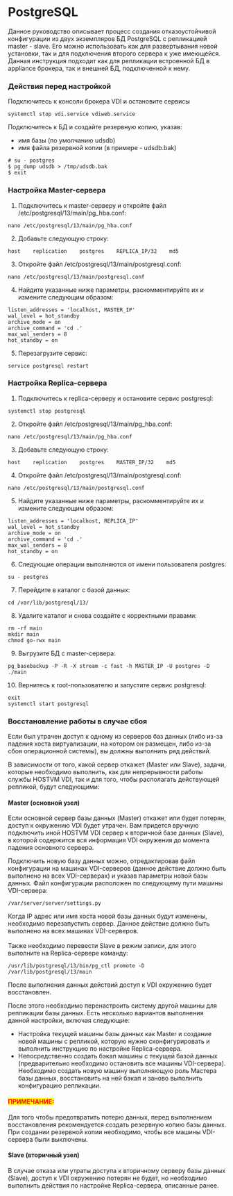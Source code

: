 # PostgreSQL

Данное руководство описывает процесс создания отказоустойчивой конфигурации из двух экземпляров БД PostgreSQL с репликацией master - slave. Его можно использовать как для развертывания новой установки, так и для подключения второго сервера к уже имеющейся.\
Данная инструкция подходит как для репликации встроенной БД в appliance брокера, так и внешней БД, подключенной к нему.

### Действия перед настройкой <a href="#preparation" id="preparation"></a>

Подключитесь к консоли брокера VDI и остановите сервисы

```
systemctl stop vdi.service vdiweb.service
```

Подключитесь к БД и создайте резервную копию, указав:

* имя базы (по умолчанию udsdb)
* имя файла резервной копии (в примере - udsdb.bak)

```
# su - postgres
$ pg_dump udsdb > /tmp/udsdb.bak
$ exit
```

### Настройка Master-сервера <a href="#master-server" id="master-server"></a>

1. Подключитесь к master-серверу и откройте файл /etc/postgresql/13/main/pg\_hba.conf:

```
nano /etc/postgresql/13/main/pg_hba.conf
```

2. Добавьте следующую строку:

```
host    replication    postgres    REPLICA_IP/32    md5
```

3. Откройте файл /etc/postgresql/13/main/postgresql.conf:

```
nano /etc/postgresql/13/main/postgresql.conf
```

4. Найдите указанные ниже параметры, раскомментируйте их и измените следующим образом:

```
listen_addresses = 'localhost, MASTER_IP'
wal_level = hot_standby
archive_mode = on
archive_command = 'cd .'
max_wal_senders = 8
hot_standby = on
```

5. Перезагрузите сервис:

```
service postgresql restart
```

### Настройка Replica-сервера <a href="#replica-server" id="replica-server"></a>

1. Подключитесь к replica-серверу и остановите сервис postgresql:

```
systemctl stop postgresql
```

2. Откройте файл /etc/postgresql/13/main/pg\_hba.conf:

```
nano /etc/postgresql/13/main/pg_hba.conf
```

3. Добавьте следующую строку:

```
host    replication    postgres    MASTER_IP/32    md5
```

4. Откройте файл /etc/postgresql/13/main/postgresql.conf:

```
nano /etc/postgresql/13/main/postgresql.conf
```

5. Найдите указанные ниже параметры, раскомментируйте их и измените следующим образом:

```
listen_addresses = 'localhost, REPLICA_IP'
wal_level = hot_standby
archive_mode = on
archive_command = 'cd .'
max_wal_senders = 8
hot_standby = on
```

6. Следующие операции выполняются от имени пользователя postgres:

```
su - postgres
```

7. Перейдите в каталог с базой данных:

```
cd /var/lib/postgresql/13/
```

8. Удалите каталог и снова создайте с корректными правами:

```
rm -rf main
mkdir main
chmod go-rwx main
```

9. Выгрузите БД с master-сервера:

```
pg_basebackup -P -R -X stream -c fast -h MASTER_IP -U postgres -D ./main
```

10. Вернитесь к root-пользователю и запустите сервис postgresql:

```
exit
systemctl start postgresql
```

### **Восстановление работы в случае сбоя** <a href="#crash-recovery" id="crash-recovery"></a>

Если был утрачен доступ к одному из серверов баз данных (либо из-за падения хоста виртуализации, на котором он размещен, либо из-за сбоя операционной системы), вы должны выполнить ряд действий.

В зависимости от того, какой сервер откажет (Master или Slave), задачи, которые необходимо выполнить, как для непрерывности работы службы HOSTVM VDI, так и для того, чтобы располагать действующей репликой, будут следующими:

#### **Master (основной узел)** <a href="#master" id="master"></a>

Если основной сервер базы данных (Master) откажет или будет потерян, доступ к окружению VDI будет утрачен. Вам придется вручную подключить иной HOSTVM VDI сервер к вторичной базе данных (Slave), в которой содержится вся информация VDI окружения до момента падения основного сервера.

Подключить новую базу данных можно, отредактировав файл конфигурации на машинах VDI-серверов (данное действие должно быть выполнено на всех VDI-серверах) и указав параметры новой базы данных. Файл конфигурации расположен по следующему пути машины VDI-сервера:

```
/var/server/server/settings.py
```

Когда IP адрес или имя хоста новой базы данных будут изменены, необходимо перезапустить сервер. Данное действие должно быть выполнено на всех машинах VDI-серверов.\
\
Также необходимо перевести Slave в режим записи, для этого выполните на Replica-сервере команду:

```
/usr/lib/postgresql/13/bin/pg_ctl promote -D 
/var/lib/postgresql/13/main
```

После выполнения данных действий доступ к VDI окружению будет восстановлен.

После этого необходимо перенастроить систему другой машины для репликации базы данных. Есть несколько вариантов выполнения данной настройки, включая следующие:

* Настройка текущей машины базы данных как Master и создание новой машины с репликой, которую нужно сконфигурировать и выполнить инструкцию по настройке Replica-сервера.
* Непосредственно создать бэкап машины с текущей базой данных (предварительно необходимо остановить все машины VDI-сервера). Необходимо создать новую машину выполняющую роль Мастера базы данных, восстановить на ней бэкап и заново выполнить конфигурацию репликации.

#### <mark style="color:red;">**ПРИМЕЧАНИЕ:**</mark>

Для того чтобы предотвратить потерю данных, перед выполнением восстановления рекомендуется создать резервную копию базы данных. При создании резервной копии необходимо, чтобы все машины VDI-сервера были выключены.

#### **Slave (вторичный узел)** <a href="#slave" id="slave"></a>

В случае отказа или утраты доступа к вторичному серверу базы данных (Slave), доступ к VDI окружению потерян не будет, но необходимо выполнить действия по настройке Replica-сервера, описанные ранее.
